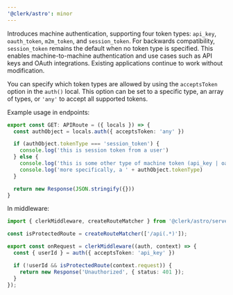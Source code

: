 ```yaml
---
'@clerk/astro': minor
---
```


Introduces machine authentication, supporting four token types: `api_key`, `oauth_token`, `m2m_token`, and `session_token`. For backwards compatibility, `session_token` remains the default when no token type is specified. This enables machine-to-machine authentication and use cases such as API keys and OAuth integrations. Existing applications continue to work without modification.

You can specify which token types are allowed by using the `acceptsToken` option in the `auth()` local. This option can be set to a specific type, an array of types, or `'any'` to accept all supported tokens.

Example usage in endpoints:

```ts
export const GET: APIRoute = ({ locals }) => {
  const authObject = locals.auth({ acceptsToken: 'any' })

  if (authObject.tokenType === 'session_token') {
    console.log('this is session token from a user')
  } else {
    console.log('this is some other type of machine token (api_key | oauth_token | m2m_token)')
    console.log('more specifically, a ' + authObject.tokenType)
  }

  return new Response(JSON.stringify({}))
}
```

In middleware:

```ts
import { clerkMiddleware, createRouteMatcher } from '@clerk/astro/server';

const isProtectedRoute = createRouteMatcher(['/api(.*)']);

export const onRequest = clerkMiddleware((auth, context) => {
  const { userId } = auth({ acceptsToken: 'api_key' })

  if (!userId && isProtectedRoute(context.request)) {
    return new Response('Unauthorized', { status: 401 });
  }
});
```
